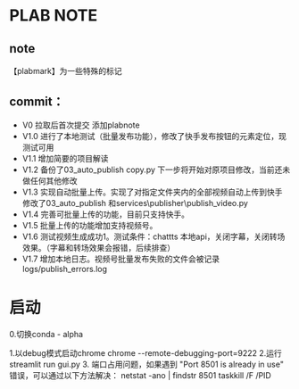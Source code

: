 # PLAB NOTE

## note
【plabmark】为一些特殊的标记

## commit：
- V0 拉取后首次提交 添加plabnote
- V1.0 进行了本地测试（批量发布功能），修改了快手发布按钮的元素定位，现测试可用
- V1.1 增加简要的项目解读
- V1.2 备份了03_auto_publish copy.py 下一步将开始对原项目修改，当前还未做任何其他修改
- V1.3 实现自动批量上传。实现了对指定文件夹内的全部视频自动上传到快手 修改了03_auto_publish 和services\publisher\publish_video.py
- V1.4 完善可批量上传的功能，目前只支持快手。
- V1.5 批量上传的功能增加支持视频号。
- V1.6 测试视频生成成功1。测试条件：chattts 本地api，关闭字幕，关闭转场效果。（字幕和转场效果会报错，后续排查）
- V1.7 增加本地日志。视频号批量发布失败的文件会被记录logs/publish_errors.log


# 启动
0.切换conda - alpha

1.以debug模式启动chrome 
chrome --remote-debugging-port=9222
2.运行
streamlit run gui.py
3. 端口占用问题，如果遇到 "Port 8501 is already in use" 错误，可以通过以下方法解决：
netstat -ano | findstr 8501
taskkill /F /PID <PID>


